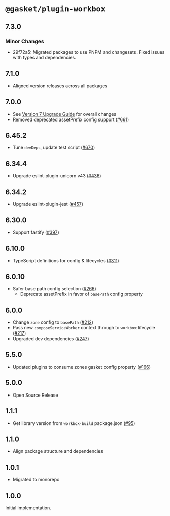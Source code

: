# `@gasket/plugin-workbox`

## 7.3.0

### Minor Changes

- 29f72a5: Migrated packages to use PNPM and changesets. Fixed issues with types and dependencies.

## 7.1.0

- Aligned version releases across all packages

## 7.0.0

- See [Version 7 Upgrade Guide] for overall changes
- Removed deprecated assetPrefix config support ([#661])

## 6.45.2

- Tune `devDeps`, update test script ([#670])

## 6.34.4

- Upgrade eslint-plugin-unicorn v43 ([#436])

## 6.34.2

- Upgrade eslint-plugin-jest ([#457])

## 6.30.0

- Support fastify ([#397])

## 6.10.0

- TypeScript definitions for config & lifecycles ([#311])

## 6.0.10

- Safer base path config selection ([#266])
  - Deprecate assetPrefix in favor of `basePath` config property

## 6.0.0

- Change `zone` config to `basePath` ([#212])
- Pass new `composeServiceWorker` context through to `workbox` lifecycle ([#217])
- Upgraded dev dependencies ([#247])

## 5.5.0

- Updated plugins to consume zones gasket config property ([#166])

## 5.0.0

- Open Source Release

## 1.1.1

- Get library version from `workbox-build` package.json ([#95])

## 1.1.0

- Align package structure and dependencies

## 1.0.1

- Migrated to monorepo

## 1.0.0

Initial implementation.

[Version 7 Upgrade Guide]: /docs/upgrade-to-7.md
[#95]: https://github.com/godaddy/gasket/pull/95
[#166]: https://github.com/godaddy/gasket/pull/166
[#212]: https://github.com/godaddy/gasket/pull/212
[#217]: https://github.com/godaddy/gasket/pull/217
[#247]: https://github.com/godaddy/gasket/pull/247
[#266]: https://github.com/godaddy/gasket/pull/266
[#311]: https://github.com/godaddy/gasket/pull/311
[#397]: https://github.com/godaddy/gasket/pull/397
[#436]: https://github.com/godaddy/gasket/pull/436
[#457]: https://github.com/godaddy/gasket/pull/457
[#661]: https://github.com/godaddy/gasket/pull/661
[#670]: https://github.com/godaddy/gasket/pull/670

